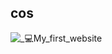 
## cos
![_💻My_first_website](https://user-images.githubusercontent.com/101900810/184598265-a58a8b5d-ae80-4210-ac77-fe84696bee6e.png)
